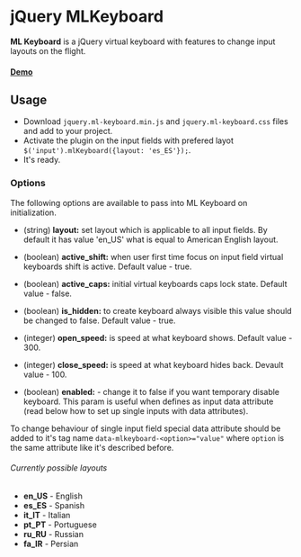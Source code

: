 # jQuery MLKeyboard

**ML Keyboard** is a jQuery virtual keyboard with features to change input layouts on the flight.

#### [Demo](http://mbut.github.io/jquery.mlkeyboard/)

## Usage
* Download <code>jquery.ml-keyboard.min.js</code> and <code>jquery.ml-keyboard.css</code> files and add to your project.
* Activate the plugin on the input fields with prefered layot <code>$('input').mlKeyboard({layout: 'es_ES'});</code>.
* It's ready.

### Options
The following options are available to pass into ML Keyboard on initialization.

* (string) **layout:** set layout which is applicable to all input fields. By default it has value 'en_US' what is equal to American English layout.

* (boolean) **active_shift:** when user first time focus on input field virtual keyboards shift is active. Default value - true.

* (boolean) **active_caps:** initial virtual keyboards caps lock state. Default value - false.

* (boolean) **is_hidden:** to create keyboard always visible this value should be changed to false. Default value - true.

* (integer) **open_speed:** is speed at what keyboard shows. Default value - 300.

* (integer) **close_speed:** is speed at what keyboard hides back. Devault value - 100.

* (boolean) **enabled:** - change it to false if you want temporary disable keyboard. This param is useful when defines as input data attribute (read below how to set up single inputs with data attributes).

To change behaviour of single input field special data attribute should be added to it's tag name <code>data-mlkeyboard-&lt;option&gt;="value"</code> where <code>option</code> is the same attribute like it's described before.

###### Currently possible layouts</h5>
* **en_US** - English
* **es_ES** - Spanish
* **it_IT** - Italian
* **pt_PT** - Portuguese
* **ru_RU** - Russian
* **fa_IR** - Persian